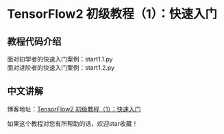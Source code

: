 # TensorFlow2 初级教程（1）：快速入门

## 教程代码介绍
面对初学者的快速入门案例：start1.1.py   
面对进阶者的快速入门案例：start1.2.py

## 中文讲解
博客地址：[TensorFlow2 初级教程（1）：快速入门](https://blog.csdn.net/wjinjie/article/details/106600468)

如果这个教程对您有所帮助的话，欢迎star收藏！

